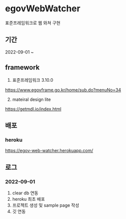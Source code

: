 # egovWebWatcher
표준프레임워크로 웹 와쳐 구현

## 기간

2022-09-01 ~


## framework

1) 표준프레임워크 3.10.0

https://www.egovframe.go.kr/home/sub.do?menuNo=34

2) mateiral design lite

https://getmdl.io/index.html



## 배포

### heroku

https://egov-web-watcher.herokuapp.com/


## 로그

### 2022-09-01 
1) clear db 연동
2) heroku 최초 배포
3) 프로젝트 생성 및 sample page 작성
4) 깃 연동
